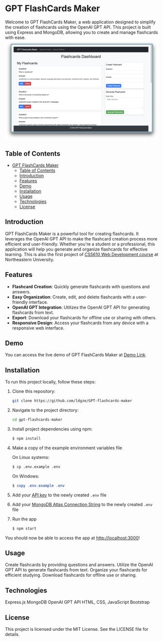 # GPT FlashCards Maker

Welcome to GPT FlashCards Maker, a web application designed to simplify the creation of flashcards using the OpenAI GPT API. This project is built using Express and MongoDB, allowing you to create and manage flashcards with ease.
![Screenshot](./frontend/thumbnail/dashboard.png)

## Table of Contents

- [GPT FlashCards Maker](#gpt-flashcards-maker)
  - [Table of Contents](#table-of-contents)
  - [Introduction](#introduction)
  - [Features](#features)
  - [Demo](#demo)
  - [Installation](#installation)
  - [Usage](#usage)
  - [Technologies](#technologies)
  - [License](#license)

## Introduction

GPT FlashCards Maker is a powerful tool for creating flashcards. It leverages the OpenAI GPT API to make the flashcard creation process more efficient and user-friendly. Whether you're a student or a professional, this application will help you generate and organize flashcards for effective learning. This is also the first project of [CS5610 Web Development course](https://johnguerra.co/classes/webDevelopment_fall_2023/) at Northeastern University.

## Features

- **Flashcard Creation**: Quickly generate flashcards with questions and answers.
- **Easy Organization**: Create, edit, and delete flashcards with a user-friendly interface.
- **OpenAI GPT Integration**: Utilizes the OpenAI GPT API for generating flashcards from text.
- **Export**: Download your flashcards for offline use or sharing with others.
- **Responsive Design**: Access your flashcards from any device with a responsive web interface.

## Demo

You can access the live demo of GPT FlashCards Maker at [Demo Link](https://gpt-flashcards-maker.onrender.com/).

## Installation

To run this project locally, follow these steps:

1. Clone this repository:

   ```bash
   git clone https://github.com/ldgze/GPT-flashcards-maker
   ```

2. Navigate to the project directory:

   ```bash
   cd gpt-flashcards-maker
   ```

3. Install project dependencies using npm:

   ```bash
   $ npm install
   ```

4. Make a copy of the example environment variables file

   On Linux systems:

   ```bash
   $ cp .env.example .env
   ```

   On Windows:

   ```powershell
   $ copy .env.example .env
   ```

5. Add your [API key](https://platform.openai.com/account/api-keys) to the newly created `.env` file
6. Add your [MongoDB Atlas Connection String](https://www.mongodb.com/docs/drivers/node/current/quick-start/create-a-connection-string/) to the newly created `.env` file
7. Run the app

   ```bash
   $ npm start
   ```

You should now be able to access the app at [http://localhost:3000](http://localhost:3000)!

## Usage

Create flashcards by providing questions and answers.
Utilize the OpenAI GPT API to generate flashcards from text.
Organize your flashcards for efficient studying.
Download flashcards for offline use or sharing.

## Technologies

Express.js
MongoDB
OpenAI GPT API
HTML, CSS, JavaScript
Bootstrap

## License

This project is licensed under the MIT License. See the LICENSE file for details.
